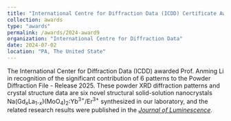 ```yaml
---
title: "International Centre for Diffraction Data (ICDD) Certificate Award"
collection: awards
type: "awards"
permalink: /awards/2024-award9
organization: "International Centre for Diffraction Data"
date: 2024-07-02
location: "PA, The United State"
---
```


The International Center for Diffraction Data (ICDD) awarded Prof. Anming Li in recognition of the significant contribution of 6 patterns to the Powder Diffraction File - Release 2025. These powder XRD diffraction patterns and crystal structure data are six novel structural solid-solution nanocrystals  Na(Gd<sub><em>x</em></sub>La<sub>1-<em>x</em></sub>)(MoO<sub>4</sub>)<sub>2</sub>:Yb<sup>3+</sup>/Er<sup>3+</sup> synthesized in our laboratory, and the related research results were published in the [*Journal of Luminescence*](/publications/2021-paper16).
